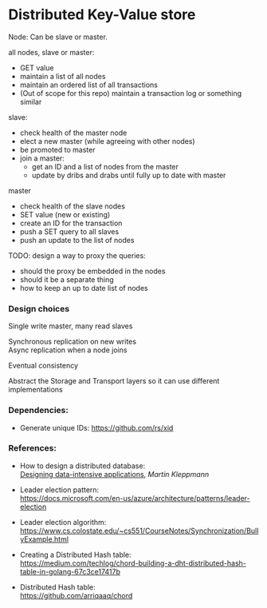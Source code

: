 # Distributed Key-Value store

Node:
Can be slave or master.

all nodes, slave or master:
- GET value
- maintain a list of all nodes
- maintain an ordered list of all transactions
- (Out of scope for this repo) maintain a transaction log or something similar

slave:
- check health of the master node
- elect a new master (while agreeing with other nodes)
- be promoted to master
- join a master:
    - get an ID and a list of nodes from the master
    - update by dribs and drabs until fully up to date with master

master
- check health of the slave nodes
- SET value (new or existing)
- create an ID for the transaction
- push a SET query to all slaves
- push an update to the list of nodes 

TODO:
design a way to proxy the queries:
- should the proxy be embedded in the nodes
- should it be a separate thing
- how to keep an up to date list of nodes

### Design choices

Single write master, many read slaves

Synchronous replication on new writes  
Async replication when a node joins

Eventual consistency

Abstract the Storage and Transport layers so it can use different implementations

### Dependencies:

- Generate unique IDs: https://github.com/rs/xid

### References:

- How to design a distributed database:  
[Designing data-intensive applications](https://www.goodreads.com/book/show/23463279-designing-data-intensive-applications), *Martin Kleppmann*

- Leader election pattern:  
https://docs.microsoft.com/en-us/azure/architecture/patterns/leader-election

- Leader election algorithm:  
https://www.cs.colostate.edu/~cs551/CourseNotes/Synchronization/BullyExample.html

- Creating a Distributed Hash table:  
https://medium.com/techlog/chord-building-a-dht-distributed-hash-table-in-golang-67c3ce17417b

- Distributed Hash table:  
https://github.com/arriqaaq/chord
